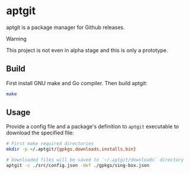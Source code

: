 # aptgit
aptgit is a package manager for Github releases.

> [!WARNING]
> This project is not even in alpha stage and this is only a prototype.

## Build
First install GNU make and Go compiler. Then build aptgit:
```bash
make
```

## Usage
Provide a config file and a package's definition to `aptgit` executable to download the specified file:
```bash
# First make required directories
mkdir -p ~/.aptgit/{gpkgs,downloads,installs,bin}

# Downloaded files will be saved to `~/.aptgit/downloads` directory
aptgit -c ./src/config.json -def ./gpkgs/sing-box.json
```
